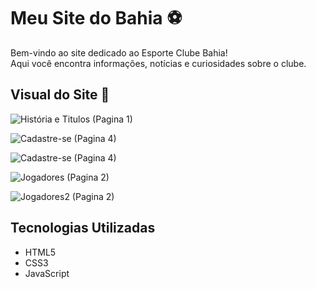 # Meu Site do Bahia ⚽️

Bem-vindo ao site dedicado ao Esporte Clube Bahia! <br>
Aqui você encontra informações, notícias e curiosidades sobre o clube.

## Visual do Site 🌟
![História e Titulos (Pagina 1)](https://github.com/user-attachments/assets/1777e36d-c7a4-4592-a031-8b4b38a2daff)


![Cadastre-se (Pagina 4)](https://github.com/user-attachments/assets/a6f4c0e8-c33e-40d0-8280-65a109f5b702)

![Cadastre-se (Pagina 4)](https://github.com/user-attachments/assets/9341410d-47dd-4021-bcc7-f179d4f8f9dc)

![Jogadores (Pagina 2)](https://github.com/user-attachments/assets/9d208724-08d8-42e6-9baf-62ca5c4406dc)

![Jogadores2 (Pagina 2)](https://github.com/user-attachments/assets/c704267f-6daf-452b-90f0-33570a8e653d)

## Tecnologias Utilizadas
- HTML5
- CSS3
- JavaScript



